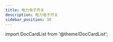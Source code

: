 ```yaml
---
title: 电力电子开关
description: 电力电子开关
sidebar_position: 30
---
```


import DocCardList from '@theme/DocCardList';

<DocCardList />